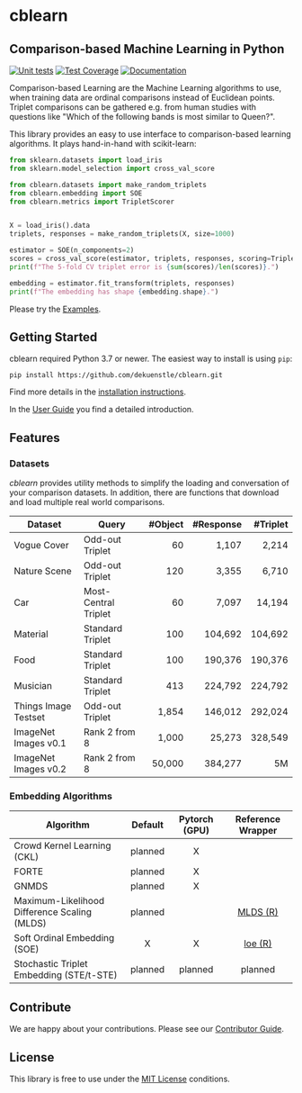 # cblearn
## Comparison-based Machine Learning in Python

[![Unit tests](https://github.com/dekuenstle/cblearn/workflows/Python%20package/badge.svg)](https://github.com/dekuenstle/cblearn/actions)
[![Test Coverage](https://codecov.io/gh/dekuenstle/cblearn/branch/master/graph/badge.svg?token=P9JRT6OK6O)](https://codecov.io/gh/dekuenstle/cblearn)
[![Documentation](https://readthedocs.org/projects/cblearn/badge/?version=latest)](https://cblearn.readthedocs.io/en/latest/?badge=latest)

Comparison-based Learning are the Machine Learning algorithms to use, when training data
are ordinal comparisons instead of Euclidean points. 
Triplet comparisons can be gathered e.g. from human studies with questions like 
"Which of the following bands is most similar to Queen?".

This library provides an easy to use interface to comparison-based learning algorithms.
It plays hand-in-hand with scikit-learn:
```python
from sklearn.datasets import load_iris
from sklearn.model_selection import cross_val_score

from cblearn.datasets import make_random_triplets
from cblearn.embedding import SOE
from cblearn.metrics import TripletScorer


X = load_iris().data
triplets, responses = make_random_triplets(X, size=1000)

estimator = SOE(n_components=2)
scores = cross_val_score(estimator, triplets, responses, scoring=TripletScorer, cv=5)
print(f"The 5-fold CV triplet error is {sum(scores)/len(scores)}.")

embedding = estimator.fit_transform(triplets, responses)
print(f"The embedding has shape {embedding.shape}.")
```

Please try the [Examples](https://cblearn.readthedocs.io/en/latest/generated_examples/index.html).

## Getting Started

cblearn required Python 3.7 or newer. The easiest way to install is using `pip`:

```
pip install https://github.com/dekuenstle/cblearn.git
```
Find more details in the [installation instructions](https://cblearn.readthedocs.io/en/latest/install.html).


In the [User Guide](https://cblearn.readthedocs.io/en/latest/user_guide/index.html) you find a detailed introduction.

## Features

### Datasets

*cblearn* provides utility methods to simplify the loading and conversation
of your comparison datasets. In addition, there are 
functions that download and load multiple real world comparisons.

| Dataset  | Query | #Object | #Response | #Triplet |
| --- | --- | ---:| ---:| ---:|
| Vogue Cover | Odd-out Triplet | 60 | 1,107 | 2,214 | 
| Nature Scene | Odd-out Triplet | 120 | 3,355 | 6,710 | 
| Car | Most-Central Triplet | 60 | 7,097 | 14,194 | 
| Material | Standard Triplet | 100 | 104,692 |104,692 | 
| Food | Standard Triplet | 100 | 190,376 |190,376 | 
| Musician | Standard Triplet | 413 | 224,792 |224,792 | 
| Things Image Testset | Odd-out Triplet | 1,854 | 146,012 | 292,024 | 
| ImageNet Images v0.1 | Rank 2 from 8 | 1,000 | 25,273 | 328,549 | 
| ImageNet Images v0.2 | Rank 2 from 8 | 50,000 | 384,277 | 5M | 


### Embedding Algorithms

| Algorithm                   | Default | Pytorch (GPU) | Reference Wrapper |
| --------------------------- |  :---:  | :-----------: | :---------------: |
| Crowd Kernel Learning (CKL) | planned | X             |                   |
| FORTE | planned | X             |                   |
| GNMDS | planned | X             |                   |
| Maximum-Likelihood Difference Scaling (MLDS) | planned |              | [MLDS (R)](https://cran.r-project.org/web/packages/MLDS/index.html)|
| Soft Ordinal Embedding (SOE) | X | X             | [loe (R)](https://cran.r-project.org/web/packages/loe/index.html) |
| Stochastic Triplet Embedding (STE/t-STE) | planned | planned             | planned |

## Contribute

We are happy about your contributions.
Please see our [Contributor Guide](https://cblearn.readthedocs.io/en/latest/contributor_guide/index.html). 

## License

This library is free to use under the [MIT License](https://github.com/dekuenstle/cblearn/blob/master/LICENSE) conditions.
